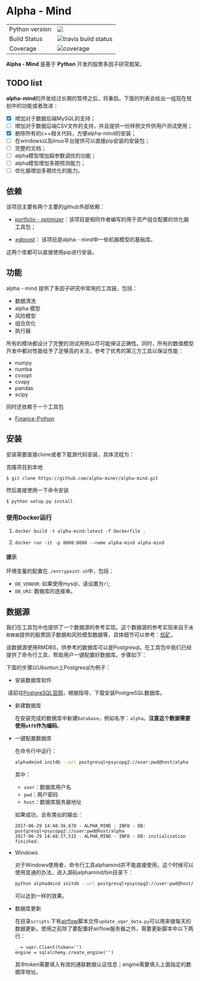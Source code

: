 # Alpha - Mind

<table>
<tr>
  <td>Python version</td>
  <td><img src="https://img.shields.io/badge/python-3.6-blue.svg"/> </td>
  </tr>
<tr>
<tr>
  <td>Build Status</td>
  <td>
    <img src="https://travis-ci.org/alpha-miner/alpha-mind.svg" alt="travis build status" />
  </td>
</tr>
<tr>
  <td>Coverage</td>
  <td><img src="https://coveralls.io/repos/github/alpha-miner/alpha-mind/badge.svg?branch=master" alt="coverage" /></td>
</tr>
</table>

**Alpha - Mind** 是基于 **Python** 开发的股票多因子研究框架。

## TODO list

**alpha-mind**的开发经过长期的暂停之后，将重启。下面的列表会给出一组现在规划中的功能或者改进：

- [x] 增加对于数据后端MySQL的支持；
- [ ] 增加对于数据后端CSV文件的支持，并且提供一份样例文件供用户测试使用；
- [x] 删除所有的c++相关代码，方便alpha-mind的安装；
- [ ] 在windows以及linux平台提供可以直接pip安装的安装包；
- [ ] 完整的文档；
- [ ] alpha模型增加超参数调优的功能；
- [ ] alpha模型增加多期预测能力；
- [ ] 优化器增加多期优化的能力。

## 依赖

该项目主要有两个主要的github外部依赖：

* [portfolio - optimizer](https://github.com/alpha-miner/portfolio-optimizer)：该项目是相同作者编写的用于资产组合配置的优化器工具包；

* [xgboost](https://github.com/dmlc/xgboost)： 该项目是alpha - mind中一些机器模型的基础库。

这两个库都可以直接使用pip进行安装。

## 功能

alpha - mind 提供了多因子研究中常用的工具链，包括：

* 数据清洗
* alpha 模型
* 风险模型
* 组合优化
* 执行器

所有的模块都设计了完整的测试用例以尽可能保证正确性。同时，所有的数值模型开发中都对性能给予了足够高的关注，参考了优秀的第三方工具以保证性能：

* numpy
* numba
* cvxopt
* cvxpy
* pandas
* scipy

同时还依赖于一个工具包
* [Finance-Python](https://github.com/alpha-miner/Finance-Python)

## 安装

安装需要直接clone或者下载源代码安装，具体流程为：

克隆项目到本地

```shell
$ git clone https://github.com/alpha-miner/alpha-mind.git
```

然后直接使用一下命令安装

```shell
$ python setup.py install
```

### 使用Docker运行

1. `docker build -t alpha-mind:latest -f Dockerfile .`

2. `docker run -it -p 8080:8080 --name alpha-mind alpha-mind`

#### 提示

环境变量的配置在`./entrypoint.sh`中，包括：

* `DB_VENDOR`: 如果使用mysql，请设置为`rl`;
* `DB_URI`: 数据库的连接串。

## 数据源

我们在工具包中也提供了一个数据源的参考实现。这个数据源的参考实现来自于``通联数据``提供的股票因子数据和风险模型数据等，具体细节可以参考：[优矿](https://uqer.io)。

该数据源使用RMDBS，供参考的数据库可以是Postgresql。在工具包中我们已经提供了命令行工具，帮助用户一键配置好数据库。步骤如下：

下面的步骤以Ubuntun上Postgresql为例子：

* 安装数据库软件
  
  请前往[PostgreSQL官网](https://www.postgresql.org/)，根据指导，下载安装PostgreSQL数据库。

* 新建数据库

  在安装完成的数据库中新建``Database``，例如名字：``alpha``。**注意这个数据需要使用``utf8``作为编码**。

* 一键配置数据库

  在命令行中运行：

  ```bash
  alphadmind initdb --url postgresql+psycopg2://user:pwd@host/alpha
  ```

  其中：

  * ``user``：数据库用户名
  * ``pwd``：用户密码
  * ``host``：数据库服务器地址

  如果成功，会有类似的输出：

  ```
  2017-06-29 14:48:36,678 - ALPHA_MIND - INFO - DB: postgresql+psycopg2://user:pwd@host/alpha
  2017-06-29 14:48:37,515 - ALPHA_MIND - INFO - DB: initialization finished.
  ```

* Windows

  对于Windows使用者，命令行工具alphamind并不能直接使用，这个时候可以使用变通的办法，进入源码alphamind/bin目录下：

  ```bash
  python alphadmind initdb --url postgresql+psycopg2://user:pwd@host/alpha
  ```
  
  可以达到一样的效果。
  
* 数据库更新

  在目录``scripts`` 下有[airflow]()脚本文件``update_uqer_data.py``可以用来做每天的数据更新。使用之前除了要配置好airflow服务器之外，需要更新脚本中以下两行：

  ```
  _ = uqer.Client(token='')
  engine = sqlalchemy.create_engine('')
  ```

  其中token需要填入有效的通联数据认证信息；engine需要填入上面指定的数据库地址。

